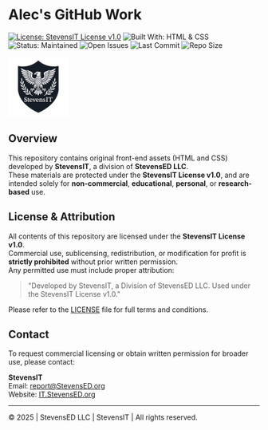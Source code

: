 
# Alec's GitHub Work

[![License: StevensIT License v1.0](https://img.shields.io/badge/License-StevensIT%20License%20v1.0-F7F5F0?style=flat-square&logoColor=white&labelColor=191F27)](./LICENSE)
![Built With: HTML & CSS](https://img.shields.io/badge/Built%20with-HTML%20%26%20CSS-0A0A23?style=flat-square&logo=html5&logoColor=white&labelColor=0A0A23)
![Status: Maintained](https://img.shields.io/badge/status-maintained-0A0A23?style=flat-square&labelColor=0A0A23&color=4CAF50)
![Open Issues](https://img.shields.io/github/issues/arste890/SAC?style=flat-square&labelColor=0A0A23)
![Last Commit](https://img.shields.io/github/last-commit/arste890/SAC?style=flat-square&labelColor=0A0A23)
![Repo Size](https://img.shields.io/github/repo-size/arste890/SAC?style=flat-square&labelColor=0A0A23)

<a href="./LICENSE">
  <img src="https://github.com/arste890/SAC/blob/main/StevensIT-Logo.png?raw=true" alt="StevensIT Logo" width="120"/>
</a>

## Overview

This repository contains original front-end assets (HTML and CSS) developed by **StevensIT**, a division of **StevensED LLC**.  
These materials are protected under the **StevensIT License v1.0**, and are intended solely for **non-commercial**, **educational**, **personal**, or **research-based** use.

## License & Attribution

All contents of this repository are licensed under the **StevensIT License v1.0**.  
Commercial use, sublicensing, redistribution, or modification for profit is **strictly prohibited** without prior written permission.  
Any permitted use must include proper attribution:

> "Developed by StevensIT, a Division of StevensED LLC. Used under the StevensIT License v1.0."

Please refer to the [LICENSE](.LICENSE.md) file for full terms and conditions.

## Contact

To request commercial licensing or obtain written permission for broader use, please contact:

**StevensIT**  
Email: report@StevensED.org  
Website: [IT.StevensED.org](https://IT.StevensED.org)

---

© 2025 | StevensED LLC | StevensIT | All rights reserved.
